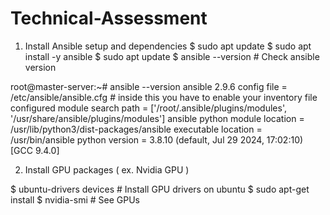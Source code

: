 # Technical-Assessment

1) Install Ansible setup and dependencies 
   $ sudo apt update
   $ sudo apt install -y ansible
   $ sudo apt update
   $ ansible --version          # Check ansible version
       
root@master-server:~# ansible --version
ansible 2.9.6
  config file = /etc/ansible/ansible.cfg      # inside this you have to enable your inventory file 
  configured module search path = ['/root/.ansible/plugins/modules', '/usr/share/ansible/plugins/modules']
  ansible python module location = /usr/lib/python3/dist-packages/ansible
  executable location = /usr/bin/ansible
  python version = 3.8.10 (default, Jul 29 2024, 17:02:10) [GCC 9.4.0]

 2) Install GPU packages ( ex. Nvidia GPU )  
 
  $ ubuntu-drivers devices       # Install GPU drivers on ubuntu 
  $ sudo apt-get install <recommended drivers> 
  $ nvidia-smi        # See GPUs 
